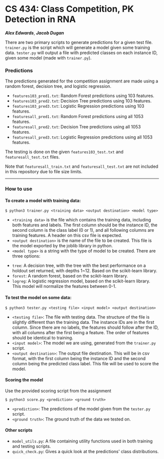 # CS 434: Class Competition, PK Detection in RNA

***Alex Edwards***,
***Jacob Dugan***

There are two primary scripts to generate predictions for a given test file.
```trainer.py``` is the script which will generate a model given some training data.
```tester.py``` will output a file with predicted classes on each instance ID, given some model (made with ```trainer.py```).

### Predictions

The predictions generated for the competition assignment are made using a random forest, decision tree, and logistic regression. 

* ```features103_pred1.txt```: Random Forest predictions using 103 features.
* ```features103_pred2.txt```: Decision Tree predictions using 103 features.
* ```features103_pred3.txt```: Logistic Regression predictions using 103 features.
* ```featuresall_pred1.txt```: Random Forest predictions using all 1053 features.
* ```featuresall_pred2.txt```: Decision Tree predictions using all 1053 features.
* ```featuresall_pred3.txt```: Logistic Regression predictions using all 1053 features.

The testing is done on the given ```features103_test.txt``` and ```featuresall_test.txt``` files.

Note that ```featuresall_train.txt``` and ```featuresall_test.txt``` are not included in this repository due to file size limits.

<hr>

### How to use

#### To create a model with training data:

```$ python3 trainer.py <training data> <output destination> <model type>```

* ```<training data>``` is the file which contains the training data, including both features and labels. The first column should be the instance ID, the second column is the class label (0 or 1), and all following columns are training features. A header on this csv file is expected.
* ```<output destination>``` is the name of the file to be created. This file is the model exported by the joblib library in python. 
* ```<model type>``` is a string with the type of model to be created. There are three options:
- ```tree```: A decision tree, with the tree with the best performance on a holdout set returned, with depths 1~12. Based on the scikit-learn library.
- ```forest```: A random forest, based on the scikit-learn library.
- ```logreg```: A logistic regression model, based on the scikit-learn library. This model will normalize the features between 0-1.

#### To test the model on some data:

```$ python3 tester.py <testing file> <input model> <output destination>```

* ```<testing file>```: The file with testing data. The structure of the file is slightly different than the training data. The instance IDs are in the first column. Since there are no labels, the features should follow after the ID, with all columns after the first being a feature. The order of features should be identical to training.
* ```<input model>```: The model we are using, generated from the ```trainer.py``` script.
* ```<output destination>```: The output file destination. This will be in csv format, with the first column being the instance ID and the second column being the predicted class label. This file will be used to score the model.

#### Scoring the model
Use the provided scoring script from the assignment

```$ python3 score.py <prediction> <ground truth>```

* ```<prediction>```: The predictions of the model given from the ```tester.py``` script.
* ```<ground truth>```: The ground truth of the data we tested on. 

#### Other scripts
* ```model_utils.py```: A file containing utility functions used in both training and testing scripts.
* ```quick_check.py```: Gives a quick look at the predictions' class distributions.